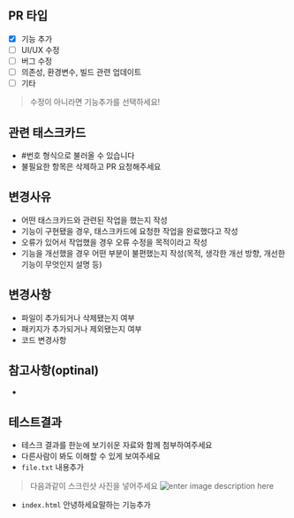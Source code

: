 ## PR 타입
 - [x] 기능 추가
 - [ ] UI/UX 수정
 - [ ] 버그 수정
 - [ ] 의존성, 환경변수, 빌드 관련 업데이트
 - [ ] 기타
 > 수정이 아니라면 기능추가를 선택하세요!

## 관련 태스크카드
  - #번호 형식으로 불러올 수 있습니다
  - 불필요한 항목은 삭제하고 PR 요청해주세요

## 변경사유
  - 어떤 태스크카드와 관련된 작업을 했는지 작성
  - 기능이 구현됐을 경우, 태스크카드에 요청한 작업을 완료했다고 작성
  - 오류가 있어서 작업했을 경우 오류 수정을 목적이라고 작성
  - 기능을 개선했을 경우 어떤 부분이 불편했는지 작성(목적, 생각한 개선 방향, 개선한 기능이 무엇인지 설명 등)
    
## 변경사항
  - 파일이 추가되거나 삭제됐는지 여부
  - 패키지가 추가되거나 제외됐는지 여부
  - 코드 변경사항

## 참고사항(optinal)
  - 

## 테스트결과
- 테스크 결과를 한눈에 보기쉬운 자료와 함께 첨부하여주세요
- 다른사람이 봐도 이해할 수 있게 보여주세요
- `file.txt` 내용추가
> 다음과같이 스크린샷 사진을 넣어주세요
![enter image description here](https://underthebridge.co.uk/wp-content/uploads/2014/03/Example-main-image1.jpg)

- `index.html` 안녕하세요말하는 기능추가
